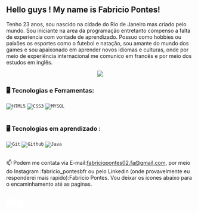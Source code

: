 ## Hello guys ! My name is Fabricio Pontes!


Tenho 23 anos, sou nascido na cidade do Rio de Janeiro mas criado pelo mundo. Sou iniciante na area da programação entretanto compenso a falta de experiencia com vontade de aprendizado. Possuo como hobbies ou paixões os esportes como o futebol e natação, sou
  amante do mundo dos games e sou apaixonado em aprender novos idiomas e culturas, onde por meio de experiência internacional me comunico em francês e por meio dos estudos em inglês.
<div align="center">
  <img src="https://i.pinimg.com/originals/21/11/61/21116158daaeb1459b4ec0758505e1ad.gif" width="600px">
  </div>

### 🖥️ Tecnologias e Ferramentas: 
<code><img  width="40px" src="https://cdn.jsdelivr.net/gh/devicons/devicon@latest/icons/html5/html5-original.svg" title="HTML5"/></code> 
<code><img  width="40px" src="https://cdn.jsdelivr.net/gh/devicons/devicon@latest/icons/css3/css3-original.svg" title = "CSS3" /></code>
<code><img width="40px" src="https://cdn.jsdelivr.net/gh/devicons/devicon@latest/icons/mysql/mysql-original.svg" title="MYSQL" /></code>
 </br></br>

### 🖥️ Tecnologias em aprendizado :
<code><img width="40" src="https://cdn.jsdelivr.net/gh/devicons/devicon@latest/icons/git/git-original.svg" title = "Git" /></code>
<code><img width="40" src="https://cdn.jsdelivr.net/gh/devicons/devicon@latest/icons/github/github-original-wordmark.svg" title = "Github"/></code>
<code><img width="40" src="https://cdn.jsdelivr.net/gh/devicons/devicon@latest/icons/java/java-original-wordmark.svg" title = "Java"/></code>
</br></br>

📫 Podem me contata via E-mail:fabriciopontes02.fa@gmail.com, por meio do Instagram :fabricio_pontesbfr ou pelo Linkedin (onde provavelmente eu responderei mais rapido):Fabricio Pontes. Vou deixar os icones abaixo para o encaminhamento até as paginas.
<div>
  </br>
   <a href="https://www.instagram.com/fabricio_pontesbfr/" target="_blank"><img align="left" alt="Instagram" width="22px" src="https://github.com/Aakarsh-B/trying-repos/blob/master/insta.svg" />
   <a href="https://www.linkedin.com/in/fabricio-pontes-tech/" target="_blank"><img align="left" alt="LinkedIn" width="22px" src="https://github.com/Aakarsh-B/trying-repos/blob/master/linkedin.svg" />
          
</div>
          
